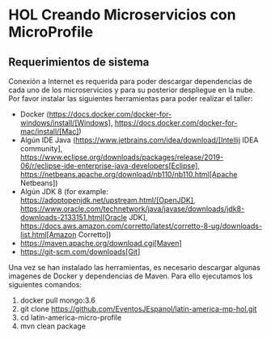 # HOL Creando Microservicios con MicroProfile

## Requerimientos de sistema

Conexión a Internet es requerida para poder descargar dependencias de cada uno de los microservicios y para su posterior despliegue en la nube. Por favor instalar las siguientes herramientas para poder realizar el taller:

* Docker (https://docs.docker.com/docker-for-windows/install/[Windows], https://docs.docker.com/docker-for-mac/install/[Mac])
* Algún IDE Java (https://www.jetbrains.com/idea/download/[Intellij IDEA community], https://www.eclipse.org/downloads/packages/release/2019-06/r/eclipse-ide-enterprise-java-developers[Eclipse], https://netbeans.apache.org/download/nb110/nb110.html[Apache Netbeans])
* Algún JDK 8 (for example: https://adoptopenjdk.net/upstream.html/[OpenJDK], https://www.oracle.com/technetwork/java/javase/downloads/jdk8-downloads-2133151.html[Oracle JDK], https://docs.aws.amazon.com/corretto/latest/corretto-8-ug/downloads-list.html[Amazon Corretto])
* https://maven.apache.org/download.cgi[Maven]
* https://git-scm.com/downloads[Git]
 
  
Una vez se han instalado las herramientas, es necesario descargar algunas imagenes de Docker y dependencias de Maven. Para ello ejecutamos los siguientes comandos:

1. docker pull mongo:3.6
2. git clone https://github.com/EventosJEspanol/latin-america-mp-hol.git
3. cd latin-america-micro-profile
4. mvn clean package
